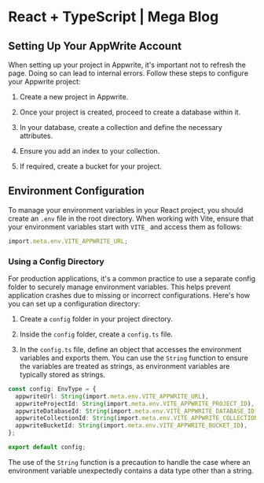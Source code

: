# React + TypeScript | Mega Blog

## Setting Up Your AppWrite Account

When setting up your project in Appwrite, it's important not to refresh the page. Doing so can lead to internal errors. Follow these steps to configure your Appwrite project:

1. Create a new project in Appwrite.

2. Once your project is created, proceed to create a database within it.

3. In your database, create a collection and define the necessary attributes.

4. Ensure you add an index to your collection.

5. If required, create a bucket for your project.

## Environment Configuration

To manage your environment variables in your React project, you should create an `.env` file in the root directory. When working with Vite, ensure that your environment variables start with `VITE_` and access them as follows:

```ts
import.meta.env.VITE_APPWRITE_URL;
```

### Using a Config Directory

For production applications, it's a common practice to use a separate config folder to securely manage environment variables. This helps prevent application crashes due to missing or incorrect configurations. Here's how you can set up a configuration directory:

1. Create a `config` folder in your project directory.

2. Inside the `config` folder, create a `config.ts` file.

3. In the `config.ts` file, define an object that accesses the environment variables and exports them. You can use the `String` function to ensure the variables are treated as strings, as environment variables are typically stored as strings.

```ts
const config: EnvType = {
  appwriteUrl: String(import.meta.env.VITE_APPWRITE_URL),
  appwriteProjectId: String(import.meta.env.VITE_APPWRITE_PROJECT_ID),
  appwriteDatabaseId: String(import.meta.env.VITE_APPWRITE_DATABASE_ID),
  appwriteCollectionId: String(import.meta.env.VITE_APPWRITE_COLLECTION_ID),
  appwriteBucketId: String(import.meta.env.VITE_APPWRITE_BUCKET_ID),
};

export default config;
```

The use of the `String` function is a precaution to handle the case where an environment variable unexpectedly contains a data type other than a string.
